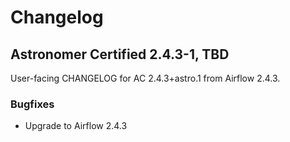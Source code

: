 # Changelog

Astronomer Certified 2.4.3-1, TBD
---------------------------------

User-facing CHANGELOG for AC 2.4.3+astro.1 from Airflow 2.4.3.

### Bugfixes

- Upgrade to Airflow 2.4.3
